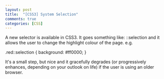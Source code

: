 ```yaml
---
layout: post
title:  "[CSS3] System Selection"
comments: true
categories: [CSS]
---
```


A new selector is available in CSS3. It goes something like:
::selection and it allows the user to change the highlight colour of the page. e.g.

.red::selection {
	background: #ff0000;
}

It's a small step, but nice and it gracefully degrades (or progressively enhances, depending on your outlook on life) if the user is using an older browser.
